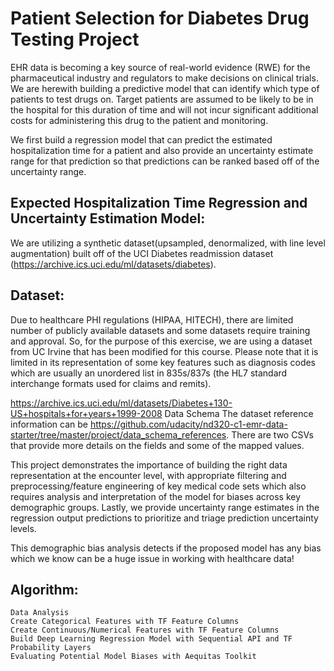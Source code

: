 # Patient Selection for Diabetes Drug Testing Project

EHR data is becoming a key source of real-world evidence (RWE) for the pharmaceutical industry and regulators to make decisions on clinical trials. We are herewith building a predictive model that can identify which type of patients to test drugs on. Target patients are assumed to be likely to be in the hospital for this duration of time and will not incur significant additional costs for administering this drug to the patient and monitoring.

We first build a regression model that can predict the estimated hospitalization time for a patient and also provide an uncertainty estimate range for that prediction so that predictions can be ranked based off of the uncertainty range.

## Expected Hospitalization Time Regression and Uncertainty Estimation Model: 
We are utilizing a synthetic dataset(upsampled, denormalized, with line level augmentation) built off of the UCI Diabetes readmission dataset (https://archive.ics.uci.edu/ml/datasets/diabetes). 

## Dataset:
Due to healthcare PHI regulations (HIPAA, HITECH), there are limited number of publicly available datasets and some datasets require training and approval. So, for the purpose of this exercise, we are using a dataset from UC Irvine that has been modified for this course. Please note that it is limited in its representation of some key features such as diagnosis codes which are usually an unordered list in 835s/837s (the HL7 standard interchange formats used for claims and remits).

https://archive.ics.uci.edu/ml/datasets/Diabetes+130-US+hospitals+for+years+1999-2008 Data Schema The dataset reference information can be https://github.com/udacity/nd320-c1-emr-data-starter/tree/master/project/data_schema_references. There are two CSVs that provide more details on the fields and some of the mapped values.

This project demonstrates the importance of building the right data representation at the encounter level, with appropriate filtering and preprocessing/feature engineering of key medical code sets which also requires analysis and interpretation of the model for biases across key demographic groups. Lastly, we provide uncertainty range estimates in the regression output predictions to prioritize and triage prediction uncertainty levels.

This demographic bias analysis detects if the proposed model has any bias which we know can be a huge issue in working with healthcare data! 

## Algorithm:


    Data Analysis
    Create Categorical Features with TF Feature Columns
    Create Continuous/Numerical Features with TF Feature Columns
    Build Deep Learning Regression Model with Sequential API and TF Probability Layers
    Evaluating Potential Model Biases with Aequitas Toolkit
    

